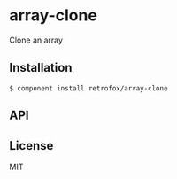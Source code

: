 
# array-clone

  Clone an array

## Installation

    $ component install retrofox/array-clone

## API

   

## License

  MIT
